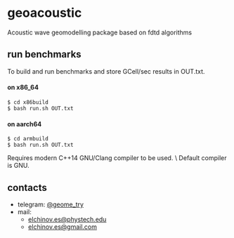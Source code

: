 # geoacoustic
Acoustic wave geomodelling package based on fdtd algorithms

## run benchmarks
To build and run benchmarks and store GCell/sec results in OUT.txt.

#### on x86\_64
```console
$ cd x86build
$ bash run.sh OUT.txt
```

#### on aarch64
```console
$ cd armbuild
$ bash run.sh OUT.txt
```

Requires modern C++14 GNU/Clang compiler to be used. \\
Default compiler is GNU.

## contacts
- telegram: [@geome\_try](https://t.me/geome_try)
- mail:
  - elchinov.es@phystech.edu
  - elchinov.es@gmail.com

